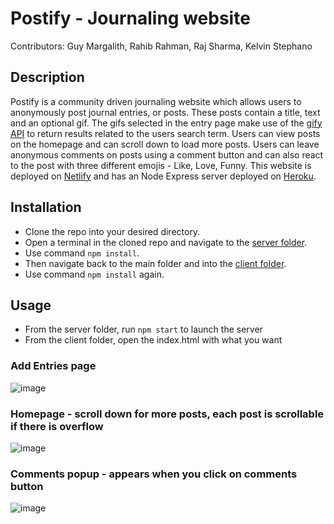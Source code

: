 # Postify - Journaling website
Contributors: Guy Margalith, Rahib Rahman, Raj Sharma, Kelvin Stephano
## Description
Postify is a community driven journaling website which allows users to anonymously post journal entries, or posts. These posts contain a title, text and an optional gif. The gifs selected in the entry page make use of the [gify API](https://developers.giphy.com/docs/api/) to return results related to the users search term. Users can view posts on the homepage and can scroll down to load more posts. Users can leave anonymous comments on posts using a comment button and can also react to the post with three different emojis - Like, Love, Funny. 
This website is deployed on [Netlify]() and has an Node Express server deployed on [Heroku](https://journaling-website.herokuapp.com/).

## Installation
- Clone the repo into your desired directory. 
- Open a terminal in the cloned repo and navigate to the [server folder](./server). 
- Use command `npm install`. 
- Then navigate back to the main folder and into the [client folder](./client). 
- Use command `npm install` again.

## Usage
- From the server folder, run `npm start` to launch the server
- From the client folder, open the index.html with what you want
### Add Entries page
![image](https://user-images.githubusercontent.com/92591642/143436695-1cb5cdea-22a3-4f8d-9d94-bb802ade4408.png)
### Homepage - scroll down for more posts, each post is scrollable if there is overflow
![image](https://user-images.githubusercontent.com/92591642/143438790-93538737-f169-4772-a234-102c738a76fa.png)
### Comments popup - appears when you click on comments button
![image](https://user-images.githubusercontent.com/92591642/143440201-bad16205-2764-4bb2-bd4c-d22a64eec683.png)
